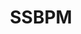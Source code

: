 ---
title: SSBPM
crosslinks:
- SSBM
- customsmash
- smashgifs
- HighQualityGifs
- NewPMDT
- Games
- BRSTM
- SuggestALaptop
- evangelion
- madlad
- replayhut
- india
- OverwatchUniversity
- smashart
- PCMasterRace
- BABYMETAL
- Drama
- The_Donald
- PrequelMemes
---